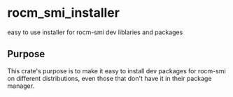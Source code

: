 # rocm_smi_installer
easy to use installer for rocm-smi dev liblaries and packages

## Purpose
This crate's purpose is to make it easy to install dev packages for rocm-smi on different distributions, even those that don't have it in their package manager.